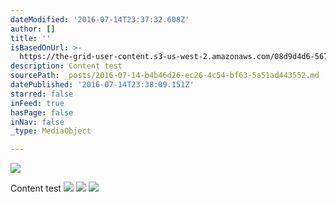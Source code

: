 ```yaml
---
dateModified: '2016-07-14T23:37:32.608Z'
author: []
title: ''
isBasedOnUrl: >-
  https://the-grid-user-content.s3-us-west-2.amazonaws.com/08d9d4d6-5679-4910-8fd2-b4d957c29a4d.jpg
description: Content test
sourcePath: _posts/2016-07-14-b4b46d26-ec26-4c54-bf63-5a51ad443552.md
datePublished: '2016-07-14T23:38:09.151Z'
starred: false
inFeed: true
hasPage: false
inNav: false
_type: MediaObject

---
```

![](https://the-grid-user-content.s3-us-west-2.amazonaws.com/08d9d4d6-5679-4910-8fd2-b4d957c29a4d.jpg)

Content test
![](https://the-grid-user-content.s3-us-west-2.amazonaws.com/b7dbd827-d245-4115-8b17-181743abd615.jpg)
![](https://imgflo.herokuapp.com/graph/vahj1ThiexotieMo/189d864d55f0b6e43a82d3a14c0cddcc/croprotate.jpg?cropheight=993&cropwidth=1600&degrees=0&input=https%3A%2F%2Fthe-grid-user-content.s3-us-west-2.amazonaws.com%2F46f27801-b9c1-427a-9c53-0050e6f0c696.jpg&x=0&y=0)
![](https://the-grid-user-content.s3-us-west-2.amazonaws.com/fa6078ff-aaea-4484-b51b-6330fde3372a.jpg)